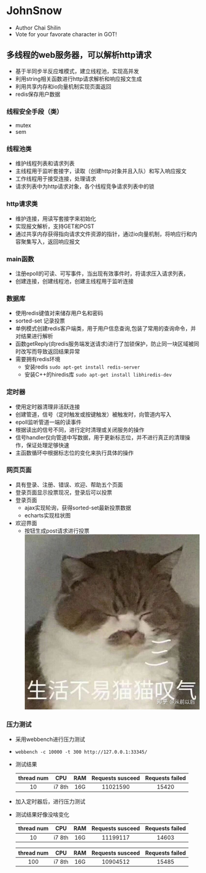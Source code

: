 # JohnSnow
* Author Chai Shilin
* Vote for your favorate character in GOT!
## 多线程的web服务器，可以解析http请求
* 基于半同步半反应堆模式，建立线程池，实现高并发
* 利用string相关函数进行http请求解析和响应报文生成
* 利用共享内存和io向量机制实现页面返回
* redis保存用户数据

### 线程安全手段（类）
* mutex
* sem

### 线程池类
* 维护线程列表和请求列表
* 主线程用于监听套接字，读取（创建http对象并且入队）和写入响应报文
* 工作线程用于接受连接，处理请求
* 请求列表中为http请求对象，各个线程竞争请求列表中的锁

### http请求类
* 维护连接，用读写套接字来初始化
* 实现报文解析，支持GET和POST
* 通过共享内存获得指向请求文件资源的指针，通过io向量机制，将响应行和内容聚集写入，返回响应报文

### main函数
* 注册epoll的可读、可写事件，当出现有效事件时，将请求压入请求列表，
* 创建连接，创建线程池，创建主线程用于监听连接

### 数据库
* 使用redis键值对来储存用户名和密码
* sorted-set 记录投票
* 单例模式创建redis客户端类，用于用户信息查询,包装了常用的查询命令，并对结果进行解析
* 函数getReply(向redis服务端发送请求)进行了加锁保护，防止同一块区域被同时改写而导致返回结果异常
* 需要拥有redis环境
    + 安装redis `sudo apt-get install redis-server`
    + 安装C++的hiredis库  `sudo apt-get install libhiredis-dev`

### 定时器
* 使用定时器清理非活跃连接
* 创建管道，信号（定时触发或按键触发）被触发时，向管道内写入
* epoll监听管道一端的读事件
* 根据读出的信号不同，进行定时清理或关闭服务的操作
* 信号handler仅向管道中写数据，用于更新标志位，并不进行真正的清理操作，保证处理足够快速
* 主函数循环中根据标志位的变化来执行具体的操作

### 网页页面
* 具有登录、注册、错误、欢迎、帮助五个页面
* 登录页面显示投票现况，登录后可以投票
* 登录页面
    + ajax实现轮询，获得sorted-set最新投票数据
    + echarts实现柱状图
* 欢迎界面
    + 按钮生成post请求进行投票
    ![ss0](./root/1.jpg)


### 压力测试
* 采用webbench进行压力测试
* `webbench -c 10000 -t 300 http://127.0.0.1:33345/`
* 测试结果

    thread num|CPU|RAM | Requests susceed |Requests failed 
    :-:|:-:|:-:|:-:|:-:
    10| i7 8th| 16G|11021590 | 15420

* 加入定时器后，进行压力测试
* 测试结果好像没啥变化

    thread num|CPU|RAM | Requests susceed |Requests failed 
    :-:|:-:|:-:|:-:|:-:
    10|i7 8th| 16G|11199117 | 14603

    thread num|CPU|RAM | Requests susceed |Requests failed 
    :-:|:-:|:-:|:-:|:-:
    100| i7 8th| 16G|10904512 | 15485

  

